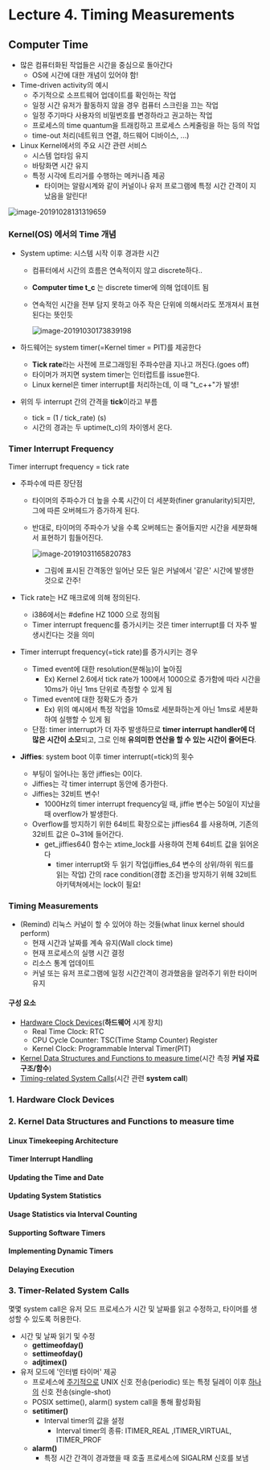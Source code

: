 # Lecture 4. Timing Measurements

## Computer Time

- 많은 컴퓨터화된 작업들은 시간을 중심으로 돌아간다
  - OS에 시간에 대한 개념이 있어야 함!
- Time-driven activity의 예시
  - 주기적으로 소프트웨어 업데이트를 확인하는 작업
  - 일정 시간 유저가 활동하지 않을 경우 컴퓨터 스크린을 끄는 작업
  - 일정 주기마다 사용자의 비밀번호를 변경하라고 권고하는 작업
  - 프로세스의 time quantum을 트래킹하고 프로세스 스케줄링을 하는 등의 작업
  - time-out 처리(네트워크 연결, 하드웨어 디바이스, ...)
- Linux Kernel에서의 주요 시간 관련 서비스
  - 시스템 업타임 유지
  - 바탕화면 시간 유지
  - 특정 시각에 트리거를 수행하는 메커니즘 제공
    - 타이머는 알람시계와 같이 커널이나 유저 프로그램에 특정 시간 간격이 지났음을 알린다!

![image-20191028131319659](C:\Users\KJH\AppData\Roaming\Typora\typora-user-images\image-20191028131319659.png)

### Kernel(OS) 에서의 Time 개념

- System uptime: 시스템 시작 이후 경과한 시간
  - 컴퓨터에서 시간의 흐름은 연속적이지 않고 discrete하다..
  
  - **Computer time t_c** 는 discrete timer에 의해 업데이트 됨
  
  - 연속적인 시간을 전부 담지 못하고 아주 작은 단위에 의해서라도 쪼개져서 표현된다는 뜻인듯
  
    ![image-20191030173839198](C:\Users\KJH\AppData\Roaming\Typora\typora-user-images\image-20191030173839198.png)
  
- 하드웨어는 system timer(=Kernel timer = PIT)를 제공한다

  - **Tick rate**라는 사전에 프로그래밍된 주파수만큼 지나고 꺼진다.(goes off)
  - 타이머가 꺼지면 system timer는 인터럽트를 issue한다.
  - Linux kernel은 timer interrupt를 처리하는데, 이 때 "t_c++"가 발생!

- 위의 두 interrupt 간의 간격을 **tick**이라고 부름

  - tick = (1 / tick_rate) (s)
  - 시간의 경과는 두 uptime(t_c)의 차이엥서 온다.

### Timer Interrupt Frequency

Timer interrupt frequency = tick rate

- 주파수에 따른 장단점
  - 타이머의 주파수가 더 높을 수록 시간이 더 세분화(finer granularity)되지만, 그에 따른 오버헤드가 증가하게 된다.

  - 반대로, 타이머의 주파수가 낮을 수록 오버헤드는 줄어들지만 시간을 세분화해서 표현하기 힘들어진다.

    ![image-20191031165820783](C:\Users\KJH\AppData\Roaming\Typora\typora-user-images\image-20191031165820783.png)

    - 그림에 표시된 간격동안 일어난 모든 일은 커널에서 '같은' 시간에 발생한 것으로 간주!

- Tick rate는 HZ 매크로에 의해 정의된다.

  - i386에서는 #define HZ 1000 으로 정의됨
  - Timer interrupt frequenc를 증가시키는 것은 timer interrupt를 더 자주 발생시킨다는 것을 의미
  
- Timer interrupt frequency(=tick rate)를 증가시키는 경우

  - Timed event에 대한 resolution(분해능)이 높아짐
    - Ex) Kernel 2.6에서 tick rate가 100에서 1000으로 증가함에 따라 시간을 10ms가 아닌 1ms 단위로 측정할 수 있게 됨
  - Timed event에 대한 정확도가 증가
    - Ex) 위의 예시에서 특정 작업을 10ms로 세분화하는게 아닌 1ms로 세분화하여 실행할 수 있게 됨
  - 단점: timer interrupt가 더 자주 발생하므로 **timer interrupt handler에 더 많은 시간이 소모**되고, 그로 인해 **유의미한 연산을 할 수 있는 시간이 줄어든다**.

- **Jiffies**: system boot 이후 timer interrupt(=tick)의 횟수

  - 부팅이 일어나는 동안 jiffies는 0이다.
  - Jiffies는 각 timer interrupt 동안에 증가한다.
  - Jiffies는 32비트 변수!
    - 1000Hz의 timer interrupt frequency일 때, jiffie 변수는 50일이 지났을 때 overflow가 발생한다.
  - Overflow를 방지하기 위한 64비트 확장으로는 jiffies64 를 사용하며, 기존의 32비트 값은 0~31에 들어간다.
    - get_jiffies64() 함수는 xtime_lock를 사용하여 전체 64비트 값을 읽어온다
      - timer interrupt와 두 읽기 작업(jiffies_64 변수의 상위/하위 워드를 읽는 작업) 간의 race condition(경합 조건)을 방지하기 위해 32비트 아키텍쳐에서는 lock이 필요!

### Timing Measurements

- (Remind) 리눅스 커널이 할 수 있어야 하는 것들(what linux kernel should perform)
  - 현재 시간과 날짜를 계속 유지(Wall clock time)
  - 현재 프로세스의 실행 시간 결정
  - 리소스 통계 업데이트
  - 커널 또는 유저 프로그램에 일정 시간간격이 경과했음을 알려주기 위한 타이머 유지

#### 구성 요소

- <u>Hardware Clock Devices</u>(**하드웨어** 시계 장치)
  - Real Time Clock: RTC
  - CPU Cycle Counter: TSC(Time Stamp Counter) Register
  - Kernel Clock: Programmable Interval Timer(PIT)
- <u>Kernel Data Structures and Functions to measure time</u>(시간 측정 **커널 자료구조/함수**)
- <u>Timing-related System Calls</u>(시간 관련 **system call**)

### 1. Hardware Clock Devices



### 2. Kernel Data Structures and Functions to measure time

#### Linux Timekeeping Architecture

#### Timer Interrupt Handling

#### Updating the Time and Date

#### Updating System Statistics

#### Usage Statistics via Interval Counting

#### Supporting Software Timers

#### Implementing Dynamic Timers

#### Delaying Execution

### 3. Timer-Related System Calls

몇몇 system call은 유저 모드 프로세스가 시간 및 날짜를 읽고 수정하고, 타이머를 생성할 수 있도록 허용한다.

- 시간 및 날짜 읽기 및 수정
  - **gettimeofday()**
  - **settimeofday()**
  - **adjtimex()**
- 유저 모드에 '인터벌 타이머' 제공
  - 프로세스에 <u>주기적으로</u> UNIX 신호 전송(periodic) 또는 특정 딜레이 이후 <u>하나의</u> 신호 전송(single-shot)
  - POSIX settime(), alarm() system call을 통해 활성화됨
  - **setitimer()**
    - Interval timer의 값을 설정
      - Interval timer의 종류: ITIMER_REAL ,ITIMER_VIRTUAL, ITIMER_PROF
  - **alarm()**
    - 특정 시간 간격이 경과했을 때 호출 프로세스에 SIGALRM 신호를 보냄
